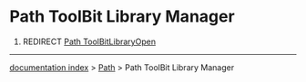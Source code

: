# Path ToolBit Library Manager
1.  REDIRECT [Path ToolBitLibraryOpen](Path_ToolBitLibraryOpen.md)

---
[documentation index](../README.md) > [Path](Path_Workbench.md) > Path ToolBit Library Manager
